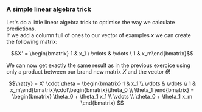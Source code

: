 ### A simple linear algebra trick

Let's do a little linear algebra trick to optimise the way we calculate predictions.  
If we add a column full of ones to our vector of examples $x$ we can create the following matrix: 

$$X' = \begin{bmatrix} 1 & x_1 \ \vdots & \vdots \ 1 & x_m\end{bmatrix}$$
  
We can now get exactly the same result as in the previous exercice using only a product between our brand new matrix $X$ and the vector $\theta$! 

$$\hat{y} = X' \cdot \theta = \begin{bmatrix} 1 & x_1 \\ \vdots & \vdots \\ 1 & x_m\end{bmatrix}\cdot\begin{bmatrix}\theta_0 \\ \theta_1 \end{bmatrix} = \begin{bmatrix} \theta_0 + \theta_1 x_1 \\ \vdots \\ \theta_0 + \theta_1 x_m \end{bmatrix} $$
